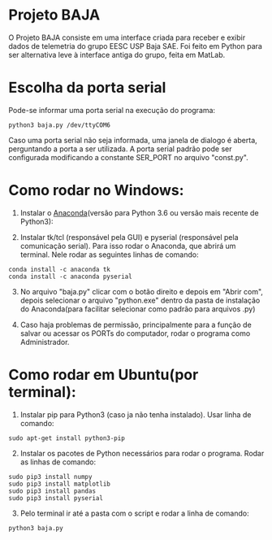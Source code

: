 # Projeto BAJA
O Projeto BAJA consiste em uma interface criada para receber e exibir dados de telemetria do grupo EESC USP Baja SAE.
Foi feito em Python para ser alternativa leve à interface antiga do grupo, feita em MatLab.


# Escolha da porta serial
Pode-se informar uma porta serial na execução do programa:

```
python3 baja.py /dev/ttyCOM6
```

Caso uma porta serial não seja informada, uma janela de dialogo é aberta, perguntando a porta a ser utilizada. A porta serial padrão pode ser configurada modificando a constante SER_PORT no arquivo "const.py".


# Como rodar no Windows:

1) Instalar o [Anaconda](https://www.anaconda.com/download/)(versão para Python 3.6 ou versão mais recente de Python3):

2) Instalar tk/tcl (responsável pela GUI) e pyserial (responsável pela comunicação serial).
Para isso rodar o Anaconda, que abrirá um terminal. Nele rodar as seguintes linhas de comando:

```
conda install -c anaconda tk
conda install -c anaconda pyserial
```

3) No arquivo "baja.py" clicar com o botão direito e depois em "Abrir com", depois selecionar o arquivo "python.exe" dentro da pasta de instalação do Anaconda(para facilitar selecionar como padrão para arquivos .py)

4) Caso haja problemas de permissão, principalmente para a função de salvar ou acessar os PORTs do computador, rodar o programa como Administrador.



# Como rodar em Ubuntu(por terminal):


1) Instalar pip para Python3 (caso ja não tenha instalado). Usar linha de comando:
```
sudo apt-get install python3-pip
```

2) Instalar os pacotes de Python necessários para rodar o programa. Rodar as linhas de comando:
```
sudo pip3 install numpy
sudo pip3 install matplotlib
sudo pip3 install pandas
sudo pip3 install pyserial
```

3) Pelo terminal ir até a pasta com o script e rodar a linha de comando:
```
python3 baja.py
```
